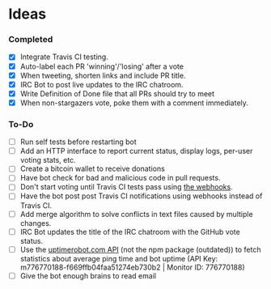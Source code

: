 # Ideas

### Completed
 - [x] Integrate Travis CI testing.
 - [x] Auto-label each PR 'winning'/'losing' after a vote
 - [x] When tweeting, shorten links and include PR title.
 - [x] IRC Bot to post live updates to the IRC chatroom.
 - [x] Write Definition of Done file that all PRs should try to meet
 - [x] When non-stargazers vote, poke them with a comment immediately.
 
### To-Do
 - [ ] Run self tests before restarting bot
 - [ ] Add an HTTP interface to report current status, display logs, per-user voting stats, etc.
 - [ ] Create a bitcoin wallet to receive donations
 - [ ] Have bot check for bad and malicious code in pull requests.
 - [ ] Don't start voting until Travis CI tests pass using [the webhooks](http://docs.travis-ci.com/user/notifications/#Webhook-notification).
 - [ ] Have the bot post post Travis CI notifications using webhooks instead of Travis CI.
 - [ ] Add merge algorithm to solve conflicts in text files caused by multiple changes.
 - [ ] IRC Bot updates the title of the IRC chatroom with the GitHub vote status.
 - [ ] Use the [uptimerobot.com API](http://uptimerobot.com/api) (not the npm package (outdated)) to fetch statistics about average ping time and bot uptime (API Key: m776770188-f669ffb04faa51274eb730b2 | Monitor ID: 776770188)
 - [ ] Give the bot enough brains to read email
